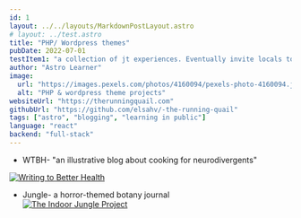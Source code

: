 ```yaml
---
id: 1
layout: ../../layouts/MarkdownPostLayout.astro
# layout: ../test.astro
title: "PHP/ Wordpress themes"
pubDate: 2022-07-01
testItem1: "a collection of jt experiences. Eventually invite locals to participate"
author: "Astro Learner"
image:
  url: "https://images.pexels.com/photos/4160094/pexels-photo-4160094.jpeg"
  alt: "PHP & wordpress theme projects"
websiteUrl: "https://therunningquail.com"
githubUrl: "https://github.com/elsahv/-the-running-quail"
tags: ["astro", "blogging", "learning in public"]
language: "react"
backend: "full-stack"
---
```


- WTBH- "an illustrative blog about cooking for neurodivergents"

<a href="https://writingtobetterhealth.com" target="_blank">
  <img src="https://dl.dropboxusercontent.com/scl/fi/jtfnbqyqk5ly03x5kspuz/wtbh-3-26-24.png?rlkey=0igc90thtm07w1i9cardfeu3h&st=vr843y6n&dl=0" alt="Writing to Better Health" class="mb-5 " />
</a>

- Jungle- a horror-themed botany journal  
  <a href="https://writingtobetterhealth.com" target="_blank">
  <img src="https://images.pexels.com/photos/3571563/pexels-photo-3571563.jpeg" alt="The Indoor Jungle Project" class="border border-black"/>
  </a>
